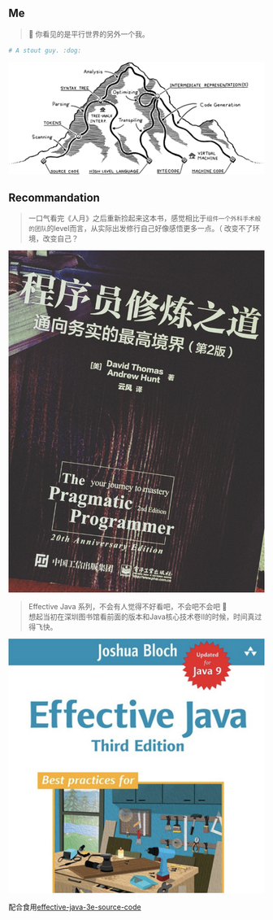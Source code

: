 ## Me
> :pill:
你看见的是平行世界的另外一个我。  

```python
# A stout guy. :dog:
```

![lox](./_media/lox_mountain.png)

## Recommandation


> 一口气看完《人月》之后重新捡起来这本书，感觉相比于`组件一个外科手术般的团队`的level而言，从实际出发修行自己好像感悟更多一点。（ 改变不了环境，改变自己？  

![home](_media/recommand-book-01.jpeg ':size=60%')

> Effective Java 系列，不会有人觉得不好看吧，不会吧不会吧 :dog:  
> 想起当初在深圳图书馆看前面的版本和Java核心技术卷II的时候，时间真过得飞快。  

![home](_media/recommand-book-02.png ':size=60%') 

配合食用[effective-java-3e-source-code](https://github.com/jbloch/effective-java-3e-source-code)


